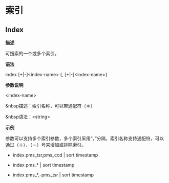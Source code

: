 # 索引

## Index

**描述**

可搜索的一个或多个索引。

**语法**

index [+|-]&lt;index-name&gt; {, [+|-]&lt;index-name&gt;}

**参数说明**

&lt;index-name&gt;

&nbsp描述：索引名称，可以带通配符（＊） 

&nbsp语法：&lt;string&gt;

**示例**

参数可以支持多个索引参数，多个索引采用“，”分隔，索引名称支持通配符，可以通过（＋），（－）号来增加或排除索引。

* index pms_tsr,pms_ccd | sort timestamp

* index pms_* | sort timestamp

* index pms_*,-pms_tsr | sort timestamp

